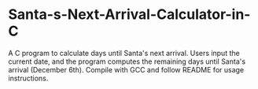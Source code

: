 # Santa-s-Next-Arrival-Calculator-in-C
A C program to calculate days until Santa's next arrival. Users input the current date, and the program computes the remaining days until Santa's arrival (December 6th). Compile with GCC and follow README for usage instructions.
